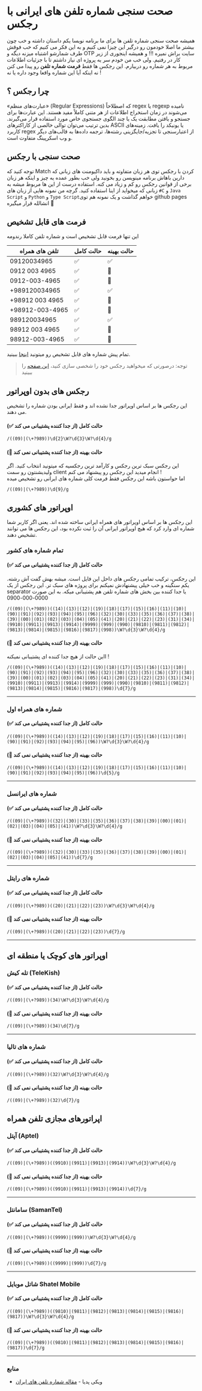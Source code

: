 # صحت سنجی شماره تلفن های ایرانی با __رجکس__
همیشه صحت سنجی شماره تلفن ها برای ما برنامه نویسا یکم داستان داشته و خب چون بیشتر ما اصلا خودمون رو درگیر این چیزا نمی کنیم و به این فکر می کنیم که خب فوقش طرف شمارشو اشتباه میزنه دیگه و OTP سایت براش نمیره !!!
و همیشه اینجوری از زیر کار در رفتیم. ولی خب من خودم سر یه پروژه ای نیاز داشتم تا با جزئیات اطلاعات مربوط به هر شماره رو دربیارم. این رجکس ها فقط __فرمت شماره تلفن__ رو پیدا می کنن نه اینکه آیا این شماره واقعا وجود داره یا نه !  




## چرا رجکس ؟ 
«عبارت‌های منظم» (Regular Expressions) که اصطلاحاً regex یا regexp نامیده می‌شوند در زمان استخراج اطلاعات از هر متنی کاملاً مفید هستند. این عبارت‌ها برای جستجو و یافتن مطابقت یک یا چند الگوی جستجوی خاص مورد استفاده قرار می‌گیرند. بدین ترتیب می‌توان توالی خالصی از کاراکترهای ASCII یا یونیکد را یافت. زمینه‌های کاربرد regex از اعتبارسنجی تا تجزیه/جایگزینی رشته‌ها، ترجمه داده‌ها به قالب‌های دیگر و وب اسکرپینگ متفاوت است.  

## صحت سنجی با رجکس
توجه کنید که Match کردن با رجکس توی هر زبان متفاوته و باید داکیومنت های زبانی که دارین باهاش برنامه مینویسن رو بخونید ولی خب بطور عمده یه چیز و اینکه هر زبان برخی از قوانین رجکس رو کم و زیاد می کنه. استفاده درست از این ها مربوط میشه به زبانی که میخواید از اینا استفاده کنید. گرچه من نمونه هایی از زبان های `#C` و `Java Script` و `Python` و `Type Script`خواهم گذاشت و یک نمونه هم توی github pages انشالله قرار میگیره 💪  


## فرمت های قابل تشخیص

این تنها فرمت قابل تشخیص است و شماره تلفن کاملا رندومه

| تلفن های همراه | حالت کامل | حالت بهینه |
|---|---|---|
| 09120034965 | ✅ | ✅ |
| 0912 003 4965 | ✅ | 🚫 |
| 0912-003-4965 | ✅ | 🚫 |
| +989120034965 | ✅ | ✅ |
| +98912 003 4965 | ✅ | 🚫 |
| +98912-003-4965 | ✅ | 🚫 |
| 989120034965 | ✅ | ✅ |
| 98912 003 4965 | ✅ | 🚫 |
| 98912-003-4965 | ✅ | 🚫 |

تمام پیش شماره های قابل تشخیص رو میتونید [اینجا](https://github.com/AmirMahdyJebreily/iranian-phonenumber-validation/blob/main/ValidPreNumbers.md) ببینید.


> توجه: درصورتی که میخواهید رجکس خود را شخصی سازی کنید، [این صفحه](https://amirmahdyjebreily.github.io/iranian-phonenumber-validation/) را ببینید

## رجکس های بدون اوپراتور
این رجکس ها بر اساس اوپراتور جدا نشده اند و فقط ایرانی بودن شماره را تشخیص می دهند.
#### حالت کامل (از جدا کننده پشتیبانی می کند ✅)
```regex
/((09)|(\+?989))\d{2}\W?\d{3}\W?\d{4}/g
```
#### حالت بهینه (از جدا کننده پشتیبانی نمی کند 🚫) 
این رجکس سبک ترین رجکس و کارآمد ترین رجکسیه که میتونید انتخاب کنید. اگر ولیدیشنتون رو سمت client انجام میدید این رجکس رو پیشنهاد می کنم !  
اما حواستون باشه این رجکس فقط فرمت کلی شماره های ایرانی رو تشخیص میده

```regex
/((09)|(\+?989))\d{9}/g
```

## اوپراتور های کشوری
این رجکس ها بر اساس اوپراتور های همراه ایرانی ساخته شده اند. یعنی اگر کاربر شما شماره ای وارد کرد که هیچ اوپراتور ایرانی آن را ثبت نکرده بود، این رجکس ها می توانند تشخیص دهند.
### تمام شماره های کشور
#### حالت کامل (از جدا کننده پشتیبانی می کند ✅)
این رجکس، ترکیب تمامی رجکس های داحل این فایل است. میشه بهش گفت آش رشته. یکم سنگینه و خب خیلی پیشنهادش نمیکنم برای پروژه های سبک تر. این رجکس از یک separator یا جدا کننده بین بخش های شماره تلفن هم پشتیبانی میکه. به این صورت 0000-000-0900 
```regex
/((09)|(\+?989))((14)|(13)|(12)|(19)|(18)|(17)|(15)|(16)|(11)|(10)|(90)|(91)|(92)|(93)|(94)|(95)|(96)|(32)|(30)|(33)|(35)|(36)|(37)|(38)|(39)|(00)|(01)|(02)|(03)|(04)|(05)|(41)|(20)|(21)|(22)|(23)|(31)|(34)|(9910)|(9911)|(9913)|(9914)|(9999)|(999)|(990)|(9810)|(9811)|(9812)|(9813)|(9814)|(9815)|(9816)|(9817)|(998))\W?\d{3}\W?\d{4}/g
```
#### حالت بهینه (از جدا کننده پشتیبانی نمی کند 🚫)
ااین حالت از هیچ جدا کننده ای پشتیبانی نمیکنه !
```regex
/((09)|(\+?989))((14)|(13)|(12)|(19)|(18)|(17)|(15)|(16)|(11)|(10)|(90)|(91)|(92)|(93)|(94)|(95)|(96)|(32)|(30)|(33)|(35)|(36)|(37)|(38)|(39)|(00)|(01)|(02)|(03)|(04)|(05)|(41)|(20)|(21)|(22)|(23)|(31)|(34)|(9910)|(9911)|(9913)|(9914)|(9999)|(999)|(990)|(9810)|(9811)|(9812)|(9813)|(9814)|(9815)|(9816)|(9817)|(998))\d{7}/g
```
---
### شماره های همراه اول
#### حالت کامل (از جدا کننده پشتیبانی می کند ✅)
```regex
/((09)|(\+?989))((14)|(13)|(12)|(19)|(18)|(17)|(15)|(16)|(11)|(10)|(90)|(91)|(92)|(93)|(94)|(95)|(96))\W?\d{3}\W?\d{4}/g
```  
#### حالت بهینه (از جدا کننده پشتیبانی نمی کند 🚫)

```regex
/((09)|(\+?989))((14)|(13)|(12)|(19)|(18)|(17)|(15)|(16)|(11)|(10)|(90)|(91)|(92)|(93)|(94)|(95)|(96))\d{5}/g
```  
---
### شماره های ایرانسل
#### حالت کامل (از جدا کننده پشتیبانی می کند ✅)

```regex
/((09)|(\+?989))((32)|(30)|(33)|(35)|(36)|(37)|(38)|(39)|(00)|(01)|(02)|(03)|(04)|(05)|(41))\W?\d{3}\W?\d{4}/g
``` 
#### حالت بهینه (از جدا کننده پشتیبانی نمی کند 🚫)

```regex
/((09)|(\+?989))((32)|(30)|(33)|(35)|(36)|(37)|(38)|(39)|(00)|(01)|(02)|(03)|(04)|(05)|(41))\d{7}/g
``` 
---
### شماره های رایتل
#### حالت کامل (از جدا کننده پشتیبانی می کند ✅)

```regex
/((09)|(\+?989))((20)|(21)|(22)|(23))\W?\d{3}\W?\d{4}/g
```
#### حالت بهینه (از جدا کننده پشتیبانی نمی کند 🚫)

```regex
/((09)|(\+?989))((20)|(21)|(22)|(23))\d{7}/g
```
---
## اوپراتور های کوچک یا منطقه ای

### تله کیش (TeleKish)
#### حالت کامل (از جدا کننده پشتیبانی می کند ✅)

```regex
/((09)|(\+?989))(34)\W?\d{3}\W?\d{4}/g
```
#### حالت بهینه (از جدا کننده پشتیبانی نمی کند 🚫)

```regex
/((09)|(\+?989))(34)\d{7}/g
```
---
### شماره های تالیا
#### حالت کامل (از جدا کننده پشتیبانی می کند ✅)

```regex
/((09)|(\+?989))(32)\W?\d{3}\W?\d{4}/g
```  
#### حالت بهینه (از جدا کننده پشتیبانی نمی کند 🚫)
```regex
/((09)|(\+?989))(32)\d{7}/g
```


## اپراتورهای مجازی تلفن همراه

### آپتل (Aptel)
#### حالت کامل (از جدا کننده پشتیبانی می کند ✅)

```regex
/((09)|(\+?989))((9910)|(9911)|(9913)|(9914))\W?\d{3}\W?\d{4}/g
```
#### حالت بهینه (از جدا کننده پشتیبانی نمی کند 🚫)
 ```regex
/((09)|(\+?989))((9910)|(9911)|(9913)|(9914))\d{7}/g
```
---

### سامانتل (SamanTel)
#### حالت کامل (از جدا کننده پشتیبانی می کند ✅)

```regex
/((09)|(\+?989))((9999)|(999))\W?\d{3}\W?\d{4}/g
```
#### حالت بهینه (از جدا کننده پشتیبانی نمی کند 🚫)
```regex
/((09)|(\+?989))((9999)|(999))\d{7}/g
```
---

### شاتل موبایل Shatel Mobile
#### حالت کامل (از جدا کننده پشتیبانی می کند ✅)

```regex
/((09)|(\+?989))((9810)|(9811)|(9812)|(9813)|(9814)|(9815)|(9816)|(9817))\W?\d{3}\W?\d{4}/g
```
#### حالت بهینه (از جدا کننده پشتیبانی نمی کند 🚫)

```regex
/((09)|(\+?989))((9810)|(9811)|(9812)|(9813)|(9814)|(9815)|(9816)|(9817))\d{7}/g
```

---
### منابع  
* ویکی پدیا - [مقاله شماره تلفن های ایران](https://fa.wikipedia.org/wiki/%D8%B4%D9%85%D8%A7%D8%B1%D9%87%E2%80%8C%D9%87%D8%A7%DB%8C_%D8%AA%D9%84%D9%81%D9%86_%D8%AF%D8%B1_%D8%A7%DB%8C%D8%B1%D8%A7%D9%86)
